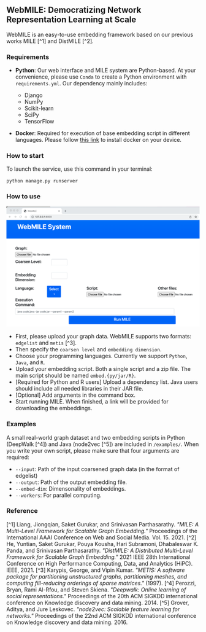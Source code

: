 ## WebMILE: Democratizing Network Representation Learning at Scale ##

WebMILE is an easy-to-use embedding framework based on our previous works MILE [^1] and DistMILE [^2].

### Requirements
* **Python**: Our web interface and MILE system are Python-based. At your convenience, please use `Conda` to create a Python environment with `requirements.yml`. Our dependency mainly includes:
    * Django
    * NumPy
    * Scikit-learn
    * SciPy
    * TensorFlow

* **Docker**: Required for execution of base embedding script in different languages. Please follow [this link](https://docs.docker.com/get-docker/) to install docker on your device.

### How to start
To launch the service, use this command in your terminal:
```
python manage.py runserver
```

### How to use
![Our GUI](images/interface.png)

* First, please upload your graph data. WebMILE supports two formats: `edgelist` and `metis` [^3].
* Then specify the `coarsen level` and `embedding dimension`.
* Choose your programming languages. Currently we support `Python`, `Java`, and `R`.
* Upload your embedding script. Both a single script and a zip file. The main script should be named `embed.{py/jar/R}`.
* [Required for Python and R users] Upload a dependency list. Java users should include all needed libraries in their JAR file.
* [Optional] Add arguments in the command box.
* Start running MILE. When finished, a link will be provided for downloading the embeddings.

### Examples
A small real-world graph dataset and two embedding scripts in Python (DeepWalk [^4]) and Java (node2vec [^5]) are included in `/examples/`. When you write your own script, please make sure that four arguments are required:
* `--input`: Path of the input coarsened graph data (in the format of edgelist)
* `--output`: Path of the output embedding file.
* `--embed-dim`: Dimensonality of embeddings.
* `--workers`: For parallel computing.


### Reference
[^1] Liang, Jiongqian, Saket Gurukar, and Srinivasan Parthasarathy. *"MILE: A Multi-Level Framework for Scalable Graph Embedding."* Proceedings of the International AAAI Conference on Web and Social Media. Vol. 15. 2021.
[^2] He, Yuntian, Saket Gurukar, Pouya Kousha, Hari Subramoni, Dhabaleswar K. Panda, and Srinivasan Parthasarathy. *"DistMILE: A Distributed Multi-Level Framework for Scalable Graph Embedding."* 2021 IEEE 28th International Conference on High Performance Computing, Data, and Analytics (HiPC). IEEE, 2021.
[^3] Karypis, George, and Vipin Kumar. *"METIS: A software package for partitioning unstructured graphs, partitioning meshes, and computing fill-reducing orderings of sparse matrices."* (1997).
[^4] Perozzi, Bryan, Rami Al-Rfou, and Steven Skiena. *"Deepwalk: Online learning of social representations."* Proceedings of the 20th ACM SIGKDD international conference on Knowledge discovery and data mining. 2014.
[^5] Grover, Aditya, and Jure Leskovec. *"node2vec: Scalable feature learning for networks."* Proceedings of the 22nd ACM SIGKDD international conference on Knowledge discovery and data mining. 2016.
